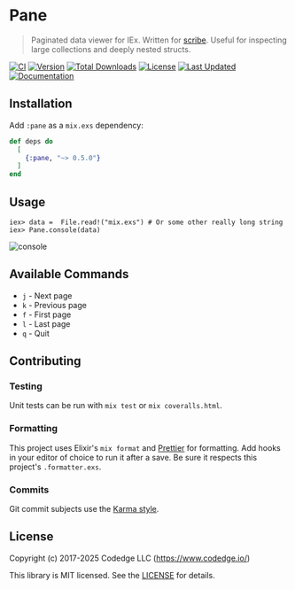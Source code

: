 # Pane

> Paginated data viewer for IEx. Written for [scribe](https://github.com/codedge-llc/scribe).
> Useful for inspecting large collections and deeply nested structs.

[![CI](https://github.com/codedge-llc/pane/actions/workflows/ci.yml/badge.svg)](https://github.com/codedge-llc/pane/actions/workflows/ci.yml)
[![Version](https://img.shields.io/hexpm/v/pane.svg)](https://hex.pm/packages/pane)
[![Total Downloads](https://img.shields.io/hexpm/dt/pane.svg)](https://hex.pm/packages/pane)
[![License](https://img.shields.io/hexpm/l/pane.svg)](https://github.com/codedge-llc/pane/blob/main/LICENSE.md)
[![Last Updated](https://img.shields.io/github/last-commit/codedge-llc/pane.svg)](https://github.com/codedge-llc/pane/commits/main)
[![Documentation](https://img.shields.io/badge/documentation-gray)](https://hexdocs.pm/pane/)

## Installation

Add `:pane` as a `mix.exs` dependency:

```elixir
def deps do
  [
    {:pane, "~> 0.5.0"}
  ]
end
```

## Usage

    iex> data =  File.read!("mix.exs") # Or some other really long string
    iex> Pane.console(data)

![console](https://raw.githubusercontent.com/codedge-llc/pane/main/docs/console.png)

## Available Commands

- `j` - Next page
- `k` - Previous page
- `f` - First page
- `l` - Last page
- `q` - Quit

## Contributing

### Testing

Unit tests can be run with `mix test` or `mix coveralls.html`.

### Formatting

This project uses Elixir's `mix format` and [Prettier](https://prettier.io) for formatting.
Add hooks in your editor of choice to run it after a save. Be sure it respects this project's
`.formatter.exs`.

### Commits

Git commit subjects use the [Karma style](http://karma-runner.github.io/5.0/dev/git-commit-msg.html).

## License

Copyright (c) 2017-2025 Codedge LLC (https://www.codedge.io/)

This library is MIT licensed. See the [LICENSE](https://github.com/codedge-llc/pane/blob/main/LICENSE.md) for details.
